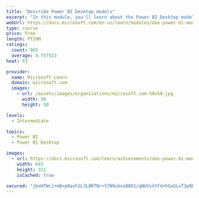 ```yaml
---
title: "Describe Power BI Desktop models"
excerpt: "In this module, you'll learn about the Power BI Desktop model structure, star schema design basics, analytics queries, and report visual configuration. This module provides a strong foundation on which you can learn to optimize model designs and add model calculations."
webUrl: https://docs.microsoft.com/en-us/learn/modules/dax-power-bi-models/
type: course
price: Free
length: PT20M
ratings:
  count: 965
  average: 4.757513
heat: 53

provider:
  name: Microsoft Learn
  domain: microsoft.com
  images:
    - url: /assets/images/organizations/microsoft.com-50x50.jpg
      width: 50
      height: 50

levels:
  - Intermediate

topics:
  - Power BI
  - Power BI Desktop

images:
  - url: https://docs.microsoft.com/learn/achievements/dax-power-bi-models-social.png
    width: 643
    height: 321
    isCached: true

secured: "jboHTWci+mB+p0axh1LJL8RTNr+S7N9ubsoB0O1/qNUVsXtF4+hGxGLxT3p0PZqHhxINtDYgiqReHvHheyY/j9v/0oP6ROp1FSfPWENjTSba1anixi97qg9yVpnO/Flg0WtS9LDzjOLvjPqV9Y1uKpuFVpNbTD9sMLh2/0hbeLCmnlNuj4VaAQPBl9tB0Kxuv8dJapugmZN5QNuIqLfihDFia/fdbLwLa8sc6SWGBQnKrzZn238pJ9Ap8wjyR8TIJvGNzycY27BohYr/gjw1t0uarA4RtYyINrIiJVJH/wxIPBVoYAJgj9Bk7GlSdx7cF2+znepzOCr1Og5rxULFl20VawOKfzqogvH+kmwY3n7muizbZEGeeKqxqNnDjCfJh+MgUH8dsv4ejBcatiZzBQaTnxAC6IV5Gre4udgB6Bo=;ArLfOGPVCc3FVCJBWTY2ZQ=="
---
```


